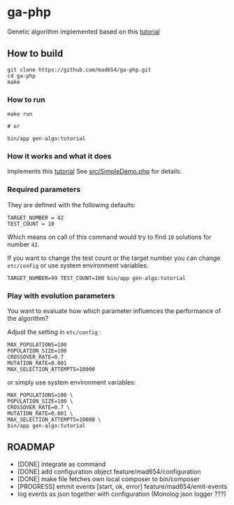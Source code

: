 # ga-php

Genetic algorithm implemented based on this
[tutorial](http://www.ai-junkie.com/ga/intro/gat1.html)

## How to build

```
git clone https://github.com/mad654/ga-php.git
cd ga-php
make
```

### How to run

```
make run

# or

bin/app gen-algo:tutorial
```

### How it works and what it does

Implements this [tutorial](http://www.ai-junkie.com/ga/intro/gat1.html)
See [src/SimpleDemo.php](src/SimpleDemo.php) for details.

### Required parameters

They are defined with the following defaults:

```
TARGET_NUMBER = 42
TEST_COUNT = 10
```

Which means on call of this command would try to find `10` solutions
for number `42`.

If you want to change the test count or the target number you can change
`etc/config` or use system environment variables:

```
TARGET_NUMBER=99 TEST_COUNT=100 bin/app gen-algo:tutorial
```

### Play with evolution parameters

You want to evaluate how which parameter influences the performance of
the algorithm?

Adjust the setting in `etc/config` :
```
MAX_POPULATIONS=100
POPULATION_SIZE=100
CROSSOVER_RATE=0.7
MUTATION_RATE=0.001
MAX_SELECTION_ATTEMPTS=10000
```

or simply use system environment variables:

```
MAX_POPULATIONS=100 \
POPULATION_SIZE=100 \
CROSSOVER_RATE=0.7 \
MUTATION_RATE=0.001 \
MAX_SELECTION_ATTEMPTS=10000 \
bin/app gen-algo:tutorial
```

## ROADMAP
- [DONE] integrate as command
- [DONE] add configuration object feature/mad654/configuration
- [DONE] make file fetches own local composer to bin/composer
- [PROGRESS] emmit events [start, ok, error] feature/mad654/emit-events
- log events as json together with configuration (Monolog json logger ???)

